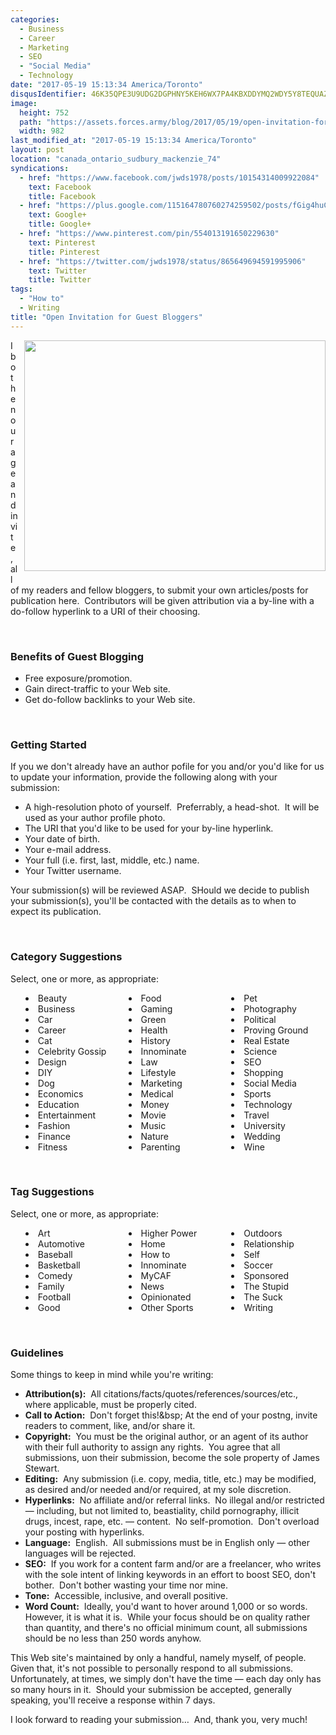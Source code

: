 ```yaml
---
categories:
  - Business
  - Career
  - Marketing
  - SEO
  - "Social Media"
  - Technology
date: "2017-05-19 15:13:34 America/Toronto"
disqusIdentifier: 46K35QPE3U9UDG2DGPHNY5KEH6WX7PA4KBXDDYMQ2WDY5Y8TEQUAZG9JSDCDURWZEP72Y8HY9CJKXUYNKKJK7SWGE3JCFA3ZTPMP
image:
  height: 752
  path: "https://assets.forces.army/blog/2017/05/19/open-invitation-for-guest-bloggers/hotlink-ok/innominate_1_982x752.png"
  width: 982
last_modified_at: "2017-05-19 15:13:34 America/Toronto"
layout: post
location: "canada_ontario_sudbury_mackenzie_74"
syndications:
  - href: "https://www.facebook.com/jwds1978/posts/10154314009922084"
    text: Facebook
    title: Facebook
  - href: "https://plus.google.com/115164780760274259502/posts/fGig4huC9FF"
    text: Google+
    title: Google+
  - href: "https://www.pinterest.com/pin/554013191650229630"
    text: Pinterest
    title: Pinterest
  - href: "https://twitter.com/jwds1978/status/865649694591995906"
    text: Twitter
    title: Twitter
tags:
  - "How to"
  - Writing
title: "Open Invitation for Guest Bloggers"
---
```


<img
  alt="" height="369" src="{{ site.uri.assets }}/blog/2017/05/19/open-invitation-for-guest-bloggers/innominate_1_482x369.png"
  style="border: 0px; float: right; margin-bottom: 10px; margin-left: 10px;" width="482" />
<p>
  I both enourage and invite, all of my readers and fellow bloggers, to submit your own articles/posts for publication here.&nbsp; Contributors will be given
  attribution via a by-line with a do-follow hyperlink to a URI of their choosing.
</p>
<p>
  &nbsp;
</p>
<h3 id="benefits-of-guest-blogging">
  Benefits of Guest Blogging
</h3>
<ul>
  <li>
    Free exposure/promotion.
  </li>
  <li>
    Gain direct-traffic to your Web site.
  </li>
  <li>
    Get do-follow backlinks to your Web site.
  </li>
</ul>
<p>
  &nbsp;
</p>
<!-- excerptBreak -->
<h3 id="getting-started">
  Getting Started
</h3>
<p>
  If you we don't already have an author pofile for you and/or you'd like for us to update your information, provide the following along with your submission:
  <ul>
    <li>
      A high-resolution photo of yourself.&nbsp; Preferrably, a head-shot.&nbsp; It will be used as your author profile photo.
    </li>
    <li>
      The URI that you'd like to be used for your by-line hyperlink.
    </li>
    <li>
      Your date of birth.
    </li>
    <li>
      Your e-mail address.
    </li>
    <li>
      Your full (i.e. first, last, middle, etc.) name.
    </li>
    <li>
      Your Twitter username.
    </li>
  </ul>
</p>
<p>
  Your submission(s) will be reviewed ASAP.&nbsp; SHould we decide to publish your submission(s), you'll be contacted with the details as to when to expect its
  publication.
</p>
<p>
  &nbsp;
</p>
<h3 id="category-suggestions">
  Category Suggestions
</h3>
<p>
  Select, one or more, as appropriate:
  <ul style="-moz-columns: 3; -webkit-columns: 3; columns: 3; list-style-position: inside;">
    <li>
      Beauty
    </li>
    <li>
      Business
    </li>
    <li>
      Car
    </li>
    <li>
      Career
    </li>
    <li>
      Cat
    </li>
    <li>
      Celebrity Gossip
    </li>
    <li>
      Design
    </li>
    <li>
      DIY
    </li>
    <li>
      Dog
    </li>
    <li>
      Economics
    </li>
    <li>
      Education
    </li>
    <li>
      Entertainment
    </li>
    <li>
      Fashion
    </li>
    <li>
      Finance
    </li>
    <li>
      Fitness
    </li>
    <li>
      Food
    </li>
    <li>
      Gaming
    </li>
    <li>
      Green
    </li>
    <li>
      Health
    </li>
    <li>
      History
    </li>
    <li>
      Innominate
    </li>
    <li>
      Law
    </li>
    <li>
      Lifestyle
    </li>
    <li>
      Marketing
    </li>
    <li>
      Medical
    </li>
    <li>
      Money
    </li>
    <li>
      Movie
    </li>
    <li>
      Music
    </li>
    <li>
      Nature
    </li>
    <li>
      Parenting
    </li>
    <li>
      Pet
    </li>
    <li>
      Photography
    </li>
    <li>
      Political
    </li>
    <li>
      Proving Ground
    </li>
    <li>
      Real Estate
    </li>
    <li>
      Science
    </li>
    <li>
      SEO
    </li>
    <li>
      Shopping
    </li>
    <li>
      Social Media
    </li>
    <li>
      Sports
    </li>
    <li>
      Technology
    </li>
    <li>
      Travel
    </li>
    <li>
      University
    </li>
    <li>
      Wedding
    </li>
    <li>
      Wine
    </li>
  </ul>
</p>
<p>
  &nbsp;
</p>
<h3 id="tag-suggestions">
  Tag Suggestions
</h3>
<p>
  Select, one or more, as appropriate:
  <ul style="-moz-columns: 3; -webkit-columns: 3; columns: 3; list-style-position: inside;">
    <li>
      Art
    </li>
    <li>
      Automotive
    </li>
    <li>
      Baseball
    </li>
    <li>
      Basketball
    </li>
    <li>
      Comedy
    </li>
    <li>
      Family
    </li>
    <li>
      Football
    </li>
    <li>
      Good
    </li>
    <li>
      Higher Power
    </li>
    <li>
      Home
    </li>
    <li>
      How to
    </li>
    <li>
      Innominate
    </li>
    <li>
      MyCAF
    </li>
    <li>
      News
    </li>
    <li>
      Opinionated
    </li>
    <li>
      Other Sports
    </li>
    <li>
      Outdoors
    </li>
    <li>
      Relationship
    </li>
    <li>
      Self
    </li>
    <li>
      Soccer
    </li>
    <li>
      Sponsored
    </li>
    <li>
      The Stupid
    </li>
    <li>
      The Suck
    </li>
    <li>
      Writing
    </li>
  </ul>
</p>
<p>
  &nbsp;
</p>
<h3 id="guidelines">
  Guidelines
</h3>
<p>
  Some things to keep in mind while you're writing:
  <ul>
    <li>
      <span style="font-weight: bolder;">Attribution(s):</span>&nbsp; All citations/facts/quotes/references/sources/etc., where applicable, must be properly
      cited.
    </li>
    <li>
      <span style="font-weight: bolder;">Call to Action:</span>&nbsp; Don't forget this!&bsp; At the end of your postng, invite readers to comment, like, and/or
      share it.
    </li>
    <li>
      <span style="font-weight: bolder;">Copyright:</span>&nbsp; You must be the original author, or an agent of its author with their full authority to assign
      any rights.&nbsp; You agree that all submissions, uon their submission, become the sole property of James Stewart.
    </li>
    <li>
      <span style="font-weight: bolder;">Editing:</span>&nbsp; Any submission (i.e. copy, media, title, etc.) may be modified, as desired and/or needed and/or
      required, at my sole discretion.
    </li>
    <li>
      <span style="font-weight: bolder;">Hyperlinks:</span>&nbsp; No affiliate and/or referral links.&nbsp; No illegal and/or restricted &#8212; including, but
      not limited to, beastiality, child pornography, illicit drugs, incest, rape, etc. &#8212; content.&nbsp; No self-promotion.&nbsp; Don't overload your
      posting with hyperlinks.
    </li>
    <li>
      <span style="font-weight: bolder;">Language:</span>&nbsp; English.&nbsp; All submissions must be in English only &#8212; other languages will be rejected.
    </li>
    <li>
      <span style="font-weight: bolder;">SEO:</span>&nbsp; If you work for a content farm and/or are a freelancer, who writes with the sole intent of linking
      keywords in an effort to boost SEO, don't bother.&nbsp; Don't bother wasting your time nor mine.
    </li>
    <li>
      <span style="font-weight: bolder;">Tone:</span>&nbsp; Accessible, inclusive, and overall positive.
    </li>
    <li>
      <span style="font-weight: bolder;">Word Count:</span>&nbsp; Ideally, you'd want to hover around 1,000 or so words.&nbsp; However, it is what it is.&nbsp;
      While your focus should be on quality rather than quantity, and there's no official minimum count, all submissions should be no less than 250 words
      anyhow.
    </li>
  </ul>
</p>
<p>
  This Web site's maintained by only a handful, namely myself, of people.&nbsp; Given that, it's not possible to personally respond to all submissions.&nbsp;
  Unfortunately, at times, we simply don't have the time &#8212; each day only has so many hours in it.&nbsp; Should your submission be accepted, generally
  speaking, you'll receive a response within 7 days.
</p>
<p>
  I look forward to reading your submission&hellip;&nbsp; And, thank you, very much!
</p>
